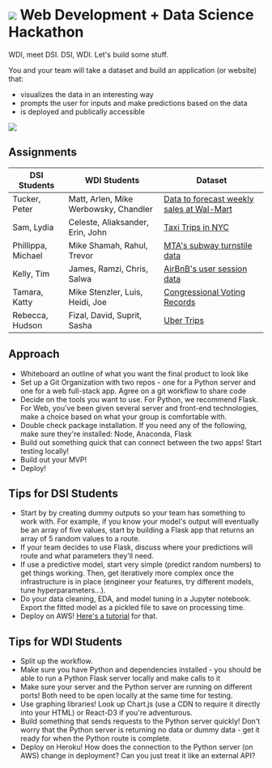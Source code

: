 # ![](https://ga-dash.s3.amazonaws.com/production/assets/logo-9f88ae6c9c3871690e33280fcf557f33.png) Web Development + Data Science Hackathon

WDI, meet DSI. DSI, WDI. Let's build some stuff.

You and your team will take a dataset and build an application (or website) that:
- visualizes the data in an interesting way
- prompts the user for inputs and make predictions based on the data
- is deployed and publically accessible

![](http://pppre.s3.amazonaws.com/2e5adf67004f3eea/5bf13f68c7e34663baf32d1e22cb4fef.jpg)

## Assignments

| DSI Students | WDI Students | Dataset |  
|--------------|--------------|---------|
| Tucker, Peter | Matt, Arlen, Mike Werbowsky, Chandler | [Data to forecast weekly sales at Wal-Mart](https://www.kaggle.com/c/walmart-recruiting-store-sales-forecasting/data) | 
| Sam, Lydia | Celeste, Aliaksander, Erin, John | [Taxi Trips in NYC](http://www.nyc.gov/html/tlc/html/about/trip_record_data.shtml) |  
| Phillippa, Michael | Mike Shamah, Rahul, Trevor | [MTA's subway turnstile data](http://web.mta.info/developers/turnstile.html) |  
| Kelly, Tim | James, Ramzi, Chris, Salwa | [AirBnB's user session data](http://databits.io/challenges/airbnb-user-pathways-challenge) |
| Tamara, Katty | Mike Stenzler, Luis, Heidi, Joe | [Congressional Voting Records](http://archive.ics.uci.edu/ml/datasets/Congressional+Voting+Records) |
| Rebecca, Hudson | Fizal, David, Suprit, Sasha | [Uber Trips](https://github.com/fivethirtyeight/uber-tlc-foil-response) |  


## Approach
- Whiteboard an outline of what you want the final product to look like
- Set up a Git Organization with two repos - one for a Python server and one for a web full-stack app. Agree on a git workflow to share code
- Decide on the tools you want to use. For Python, we recommend Flask. For Web, you've been given several server and front-end technologies, make a choice based on what your group is comfortable with.
- Double check package installation. If you need any of the following, make sure they're installed: Node, Anaconda, Flask
- Build out something quick that can connect between the two apps! Start testing locally!
- Build out your MVP!
- Deploy!

## Tips for DSI Students
- Start by by creating dummy outputs so your team has something to work with. For example, if you know your model's output will eventually be an array of five values, start by building a Flask app that returns an array of 5 random values to a route.
- If your team decides to use Flask, discuss where your predictions will route and what parameters they'll need.
- If use a predictive model, start very simple (predict random numbers) to get things working. Then, get iteratively more complex once the infrastructure is in place (engineer your features, try different models, tune hyperparameters...).
- Do your data cleaning, EDA, and model tuning in a Jupyter notebook. Export the fitted model as a pickled file to save on processing time.
- Deploy on AWS! [Here's a tutorial](aws-flask-tutorial.md) for that.

## Tips for WDI Students
- Split up the workflow.
- Make sure you have Python and dependencies installed - you should be able to run a Python Flask server locally and make calls to it
- Make sure your server and the Python server are running on different ports! Both need to be open locally at the same time for testing.
- Use graphing libraries! Look up Chart.js (use a CDN to require it directly into your HTML) or React-D3 if you're adventurous.
- Build something that sends requests to the Python server quickly! Don't worry that the Python server is returning no data or dummy data - get it ready for when the Python route is complete.
- Deploy on Heroku! How does the connection to the Python server (on AWS) change in deployment? Can you just treat it like an external API?
